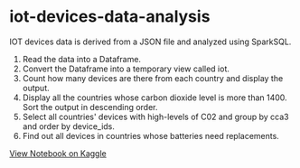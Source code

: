 # iot-devices-data-analysis

IOT devices data is derived from a JSON file and analyzed using SparkSQL. 
<ol>
<li>Read the data into a Dataframe.</li>
<li>Convert the Dataframe into a temporary view called iot.</li>
<li>Count how many devices are there from each country and display the output.</li>
<li>Display all the countries whose carbon dioxide level is more than 1400. Sort the output in descending order.</li>
<li>Select all countries' devices with high-levels of C02 and group by cca3 and order by device_ids.</li>
<li>Find out all devices in countries whose batteries need replacements.</li>
</ol>

[View Notebook on Kaggle](https://www.kaggle.com/syedasifmn/iot-devices-data-analysis/)
